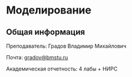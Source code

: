 # Моделирование

## Общая информация

Преподаватель: Градов Владимир Михайлович

Почта: gradov@bmstu.ru

Академическая отчетность: 4 лабы + НИРС
